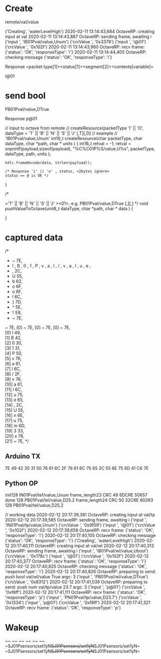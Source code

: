# Create
remote/val/value

('Creating', 'waterLevelHigh')
2020-02-11 13:14:43,684 OctaveRP: creating input at val
2020-02-11 13:14:43,887 OctaveRP: sending frame, awaiting i
('input ', 'IB01Pval/value,Unum')
('crcValue ', '0x3378')
('input ', 'i@01')
('crcValue ', '0x102f')
2020-02-11 13:14:43,960 OctaveRP: recv frame: {'status': 'OK', 'responseType': 'i'}
2020-02-11 13:14:44,405 OctaveRP: checking message {'status': 'OK', 'responseType': 'i'}

Response
<packet type[1]><status[1]><segment[2]><contents[variable]>

i@01

# send bool
PB01Pval/value,DTrue

Response
p@01

// input to octave from remote
// createResource(packetType 'I' || 'O', dataType =  'T' || 'B' || 'N' || 'S' || 'J' <path>[,T<timestamp>][,D<data>]
// example
// 'IB01Pval/value,Unum'
int16_t createResource(char packetType, char dataType, char *path, char * units )
{
    int16_t retval = -1;
    retval = snprintf(payload,sizeof(payload),
            "%C%C01P%S/value,U%s",
            packetType,
            dataType,
            path,
            units 
        );
    
    hdlc.frameDecode(data, strlen(payload));
    
    /* Response 'i' || 'o' , status, <2bytes ignore>
    status == @ is OK */
}

/*
 <P><'T' || 'B' || 'N' || 'S' || 'J' ><01><Ppath>,<Ttimestamp><Ddata>
 e.g. PB01Pval/value,DTrue
 <packet type[1]><data type[1]><segment[2]><path>[,<timestamp>][,<data>]
*/
void pushValueToOctave(uint8_t dataType, char *path, char * data )
{

}
 
 
 # captured data 
 /*
 * ~ 7E, 
 * I , B , 0 , 1 , P , v , a , l , / , v , a , l , u , e , 
 * , 2C, 
 * U 55, 
 * b 62, 
 * o 6F, 
 * o 6F, 
 * l 6C, 
 * } 7D, 
 * ^ 5E, 
 * ⸮ E8, 
 * ~ 7E,



~ 7E,  [0] ~ 7E,  [0] ~ 7E,  [0] ~ 7E,  
[0] I 49,  
[1] B 42,  
[2] 0 30,  
[3] 1 31,  
[4] P 50,  
[5] v 76,  
[6] a 61,  
[7] l 6C,  
[8] / 2F,  
[9] v 76,  
[10] a 61,  
[11] l 6C,  
[12] u 75,  
[13] e 65,  
[14] , 2C,  
[15] U 55,  
[16] n 6E,  
[17] u 75,  
[18] m 6D,  
[19] 3 33,  
[20] x 78,  
[21] ~ 7E, 
*/

## Arduino TX

                                                                        
7E 49 42 30 31 50 76 61 6C 2F 76 61 6C 75 65 2C 55 6E 75 6D 41 C6 7E    
                                                                    

## Python OP




init128
IN01Pval/te1/value,Unum
frame_length23
CRC
49 6DCRE
50657
done
128
PB01Pval/tel/value,D25.2
frame_length24
CRC
50 32CRE
60263
128
PB01Pval/tel/value,D25.2


// working data
2020-02-12 20:17:39,381 OctaveRP: creating input at val/tp
2020-02-12 20:17:39,585 OctaveRP: sending frame, awaiting i
('input ', 'IN01Pval/tp/value,Unum')
('crcValue ', '0x9f09')
('input ', 'i@01')
('crcValue ', '0x102f')
2020-02-12 20:17:39,658 OctaveRP: recv frame: {'status': 'OK', 'responseType': 'i'}
2020-02-12 20:17:40,105 OctaveRP: checking message {'status': 'OK', 'responseType': 'i'}
('Creating', 'waterLevelHigh')
2020-02-12 20:17:40,111 OctaveRP: creating input at val/wl
2020-02-12 20:17:40,313 OctaveRP: sending frame, awaiting i
('input ', 'IB01Pval/wl/value,Ubool')
('crcValue ', '0x178c')
('input ', 'i@01')
('crcValue ', '0x102f')
2020-02-12 20:17:40,377 OctaveRP: recv frame: {'status': 'OK', 'responseType': 'i'}
2020-02-12 20:17:40,825 OctaveRP: checking message {'status': 'OK', 'responseType': 'i'}
2020-02-12 20:17:40,826 OctaveRP: preparing to send: push bool val/wl/value True
argc: 3
('input ', 'PB01Pval/wl/value,DTrue')
('crcValue ', '0x8312')
2020-02-12 20:17:41,039 OctaveRP: preparing to send: push num val/tp/value 23.7
argc: 3
('input ', 'p@01')
('crcValue ', '0xf8ff')
2020-02-12 20:17:41,111 OctaveRP: recv frame: {'status': 'OK', 'responseType': 'p'}
('input ', 'PN01Pval/tp/value,D23.7')
('crcValue ', '0x1334')
('input ', 'p@01')
('crcValue ', '0xf8ff')
2020-02-12 20:17:41,321 OctaveRP: recv frame: {'status': 'OK', 'responseType': 'p'}


# Wakeup

~~
~~
~~
~~
~~
~~
~SJ01Psensors/set1ýN~~SJ01Psensors/set1ýN~~SJ01Psensors/set1ýN~
~SJ01Psensors/set1ýN~~SJ01Psensors/set1ýN~~SJ01Psensors/set1ýN~


